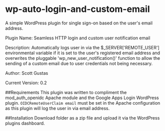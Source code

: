 # wp-auto-login-and-custom-email
A simple WordPress plugin for single sign-on based on the user's email address.

Plugin Name: Seamless HTTP login and custom user notification email

Description: Automatically logs user in via the $_SERVER['REMOTE_USER'] environmental variable if it is set to the user's registered email address and overwrites the pluggable 'wp_new_user_notification()' function to allow the sending of a custom email due to user credentials not being necessary.

Author: Scott Gustas

Current Version: 0.2

##Requirements
This plugin was written to compliment the mod_auth_openidc Apache module and the Google Apps Login WordPress plugin. `OIDCRemoteUserClaim email` must be set in the Apache configuration as this plugin will log the user in via email address.

##Installation
Download folder as a zip file and upload it via the WordPress plugins dashboard.
